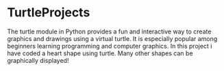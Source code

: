 # TurtleProjects
The turtle module in Python provides a fun and interactive way to create graphics and drawings using a virtual turtle. It is especially popular among beginners learning programming and computer graphics.
In this project i have coded a heart shape using turtle.
Many other shapes can be graphically displayed!
